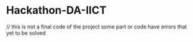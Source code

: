 # Hackathon-DA-IICT

// this is not a final code of the project some part or code have errors that yet to be solved 
